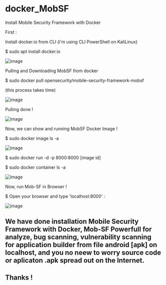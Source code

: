# docker_MobSF
Install Mobile Security Framework with Docker

First :

Install docker.io from CLI (i'm using CLI PowerShell on KaliLinux)

  $ sudo apt install docker.io

  ![image](https://github.com/rbp-x/docker_MobSF/assets/2045755/e7c116fd-6bca-4f9d-8c18-1e2fcb961428)

Pulling and Downloading MobSF from docker

  $ sudo docker pull opensecurity/mobile-security-framework-mobsf

  (this process takes time)

  ![image](https://github.com/rbp-x/docker_MobSF/assets/2045755/ec5f380b-c9f7-4075-a8b4-5050c6ca579c)

Pulling done !

  ![image](https://github.com/rbp-x/docker_MobSF/assets/2045755/3c185c71-0e5e-458b-922c-a2b654e6c140)

Now, we can show and running MobSF Docker Image !

  $ sudo docker image ls -a
  
  ![image](https://github.com/rbp-x/docker_MobSF/assets/2045755/7e45c59a-652f-4c65-9f3a-538a58615a6f)

  $ sudo docker run -d -p 8000:8000 [image id]

  $ sudo docker container ls -a

  ![image](https://github.com/rbp-x/docker_MobSF/assets/2045755/79cd286f-4a36-4dc7-9769-3270582937b2)

Now, run Mob-SF in Browser !

  $ Open your browser and type 'localhost:8000' :

  ![image](https://github.com/rbp-x/docker_MobSF/assets/2045755/09d0b4cf-3da1-4701-a611-082960c7f2f6)

## We have done installation Mobile Security Framework with Docker, Mob-SF Powerfull for analyze, bug scanning, vulnerability scanning for application builder from file android [apk] on localhost, and you no neew to worry source code or aplicaton .apk spread out on the Internet.

## Thanks !

  


